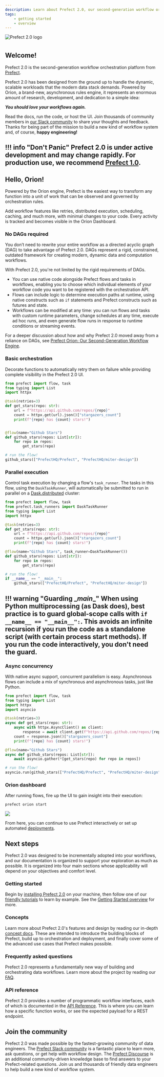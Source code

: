 ```yaml
---
description: Learn about Prefect 2.0, our second-generation workflow orchestration engine.
tags:
    - getting started
    - overview
---
```


![Prefect 2.0 logo](./img/logos/prefect-2-logo-dark.png)

#

## Welcome!

Prefect 2.0 is the second-generation workflow orchestration platform from [Prefect](https://www.prefect.io).

Prefect 2.0 has been designed from the ground up to handle the dynamic, scalable workloads that the modern data stack demands. Powered by Orion, a brand-new, asynchronous rules engine, it represents an enormous amount of research, development, and dedication to a simple idea:

_**You should love your workflows again.**_

Read the docs, run the code, or host the UI. Join thousands of community members in [our Slack community](https://www.prefect.io/slack) to share your thoughts and feedback. Thanks for being part of the mission to build a new kind of workflow system and, of course, **happy engineering!**

!!! info "Don't Panic"
    Prefect 2.0 is under active development and may change rapidly. For production use, we recommend [Prefect 1.0](https://github.com/prefecthq/prefect).
---

## Hello, Orion!

Powered by the Orion engine, Prefect is the easiest way to transform any function into a unit of work that can be observed and governed by orchestration rules. 

Add workflow features like retries, distributed execution, scheduling, caching, and much more, with minimal changes to your code. Every activity is tracked and becomes visible in the Orion Dashboard.

### No DAGs required

You don’t need to rewrite your entire workflow as a directed acyclic graph (DAG) to take advantage of Prefect 2.0. DAGs represent a rigid, constrained, outdated framework for creating modern, dynamic data and computation workflows. 

With Prefect 2.0, you're not limited by the rigid requirements of DAGs. 

- You can use native code alongside Prefect flows and tasks in workflows, enabling you to choose which individual elements of your workflow code you want to be registered with the orchestration API.
- Flows can include logic to determine execution paths at runtime, using native constructs such as `if` statements and Prefect constructs such as futures and state.
- Workflows can be modified at any time: you can run flows and tasks with custom runtime parameters, change schedules at any time, execute ad hoc runs, and even generate flow runs in response to runtime conditions or streaming events.

For a deeper discussion about how and why Prefect 2.0 moved away from a reliance on DAGs, see [Prefect Orion: Our Second-Generation Workflow Engine](https://www.prefect.io/blog/announcing-prefect-orion/).

### Basic orchestration

Decorate functions to automatically retry them on failure while providing complete visibility in the Prefect 2.0 UI.


```python hl_lines="1 6 13"
from prefect import flow, task
from typing import List
import httpx

@task(retries=3)
def get_stars(repo: str):
    url = f"https://api.github.com/repos/{repo}"
    count = httpx.get(url).json()["stargazers_count"]
    print(f"{repo} has {count} stars!")


@flow(name="Github Stars")
def github_stars(repos: List[str]):
    for repo in repos:
        get_stars(repo)

# run the flow!
github_stars(["PrefectHQ/Prefect", "PrefectHQ/miter-design"])
```

### Parallel execution

Control task execution by changing a flow's `task_runner`. The tasks in this flow, using the `DaskTaskRunner`, will automatically be submitted to run in parallel on a [Dask.distributed](http://distributed.dask.org/) cluster:

```python hl_lines="2 14"
from prefect import flow, task
from prefect.task_runners import DaskTaskRunner
from typing import List
import httpx

@task(retries=3)
def get_stars(repo: str):
    url = f"https://api.github.com/repos/{repo}"
    count = httpx.get(url).json()["stargazers_count"]
    print(f"{repo} has {count} stars!")

@flow(name="Github Stars", task_runner=DaskTaskRunner())
def github_stars(repos: List[str]):
    for repo in repos:
        get_stars(repo)

# run the flow!
if __name__ == "__main__":
    github_stars(["PrefectHQ/Prefect", "PrefectHQ/miter-design"])
```

!!! warning "Guarding \__main__"
    When using Python multiprocessing (as Dask does), best practice is to guard global-scope calls with `if __name__ == "__main__":`. This avoids an infinite recursion if you run the code as a standalone script (with certain process start methods). If you run the code interactively, you don't need the guard.
---

### Async concurrency

With native async support, concurrent parallelism is easy. Asynchronous flows can include a mix of synchronous and asynchronous tasks, just like Python.

```python hl_lines="4 8-10 16-17 21"
from prefect import flow, task
from typing import List
import httpx
import asyncio

@task(retries=3)
async def get_stars(repo: str):
    async with httpx.AsyncClient() as client:
        response = await client.get(f"https://api.github.com/repos/{repo}")
    count = response.json()["stargazers_count"]
    print(f"{repo} has {count} stars!")

@flow(name="Github Stars")
async def github_stars(repos: List[str]):
    await asyncio.gather(*[get_stars(repo) for repo in repos])

# run the flow!
asyncio.run(github_stars(["PrefectHQ/Prefect", "PrefectHQ/miter-design"]))
```

### Orion dashboard

After running flows, fire up the UI to gain insight into their execution:

```bash
prefect orion start
```

![](./img/ui/orion-dashboard.png)

From here, you can continue to use Prefect interactively or set up automated [deployments](concepts/deployments.md).

## Next steps

Prefect 2.0 was designed to be incrementally adopted into your workflows, and our documentation is organized to support your exploration as much as possible. It is organized into four main sections whose applicability will depend on your objectives and comfort level.

### Getting started

Begin by [installing Prefect 2.0](getting-started/installation.md) on your machine, then follow one of our [friendly tutorials](tutorials/first-steps) to learn by example. See the [Getting Started overview](getting-started/overview) for more.

### Concepts

Learn more about Prefect 2.0's features and design by reading our in-depth [concept docs](concepts/overview.md). These are intended to introduce the building blocks of Prefect, build up to orchestration and deployment, and finally cover some of the advanced use cases that Prefect makes possible.

### Frequently asked questions

Prefect 2.0 represents a fundamentally new way of building and orchestrating data workflows. Learn more about the project by reading our [FAQ](faq.md).

### API reference

Prefect 2.0 provides a number of programmatic workflow interfaces, each of which is documented in the [API Reference](api-ref/overview). This is where you can learn how a specific function works, or see the expected payload for a REST endpoint.

## Join the community

Prefect 2.0 was made possible by the fastest-growing community of data engineers. The [Prefect Slack community](https://prefect.io/slack) is a fantastic place to learn more, ask questions, or get help with workflow design. The [Prefect Discourse](https://discourse.prefect.io/) is an additional community-driven knowledge base to find answers to your Prefect-related questions. Join us and thousands of friendly data engineers to help build a new kind of workflow system.
